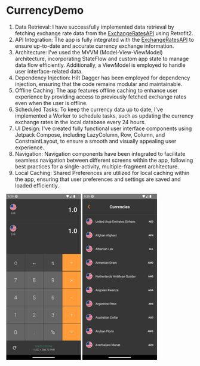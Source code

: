 # CurrencyDemo

1. Data Retrieval: I have successfully implemented data retrieval by fetching exchange rate data from the [ExchangeRatesAPI](http://api.exchangeratesapi.io/v1/latest?access_key='key') using Retrofit2.
2. API Integration: The app is fully integrated with the [ExchangeRatesAPI](https://exchangeratesapi.io/) to ensure up-to-date and accurate currency exchange information.
3. Architecture: I've used the MVVM (Model-View-ViewModel) architecture, incorporating StateFlow and custom app state to manage data flow efficiently. Additionally, a ViewModel is employed to handle user interface-related data.
4. Dependency Injection: Hilt Dagger has been employed for dependency injection, ensuring that the code remains modular and maintainable.
5. Offline Caching: The app features offline caching to enhance user experience by providing access to previously fetched exchange rates even when the user is offline.
6. Scheduled Tasks: To keep the currency data up to date, I've implemented a Worker to schedule tasks, such as updating the currency exchange rates in the local database every 24 hours.
7. UI Design: I've created fully functional user interface components using Jetpack Compose, including LazyColumn, Row, Column, and ConstraintLayout, to ensure a smooth and visually appealing user experience.
8. Navigation: Navigation components have been integrated to facilitate seamless navigation between different screens within the app, following best practices for a single-activity, multiple-fragment architecture.
9. Local Caching: Shared Preferences are utilized for local caching within the app, ensuring that user preferences and settings are saved and loaded efficiently.


<img src="https://github.com/MuhammadAliGhaffar/CurrencyDemo/blob/master/screenshots/homescreen.png" width="200">
<img src="https://github.com/MuhammadAliGhaffar/CurrencyDemo/blob/master/screenshots/currencyscreen.png" width="200">
